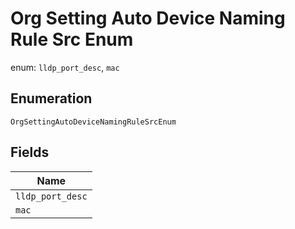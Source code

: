 
# Org Setting Auto Device Naming Rule Src Enum

enum: `lldp_port_desc`, `mac`

## Enumeration

`OrgSettingAutoDeviceNamingRuleSrcEnum`

## Fields

| Name |
|  --- |
| `lldp_port_desc` |
| `mac` |

